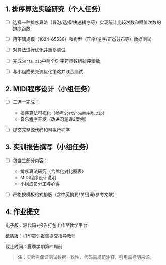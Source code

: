 ## 1. 排序算法实验研究（个人任务）

- [ ] 选择一种排序算法（冒泡/选择/快速排序等）实现统计比较次数和赋值次数的排序函数
- [ ] 用不同规模（1024-65536）和构型（正序/逆序/正态分布等）数据测试
- [ ] 对算法进行优化并重复测试  
- [ ] 完成`Sorts.zip`中两个C-字符串数组排序函数
- [ ] 与小组成员交流优化策略并联合测试  



## 2. MIDI程序设计（小组任务）

- [ ] 二选一完成：  
  - 排序算法可视化（参考`SortShow排序秀.zip`）  
  - 音乐程序开发（改进习题课3案例）  
- [ ] 提交完整源代码和可执行程序  



## 3. 实训报告撰写（小组任务）

- [ ] 包含三部分内容：  
  - 排序算法研究（含优化对比图表）  
  - MIDI程序设计说明  
  - 小组成员分工与心得  
- [ ] 严格按模板格式排版（含中英摘要/关键词/参考文献）  



## 4. 作业提交

电子版：源代码+报告打包上传至教学平台  

纸质版：打印实训报告提交指导教师  

截止时间：夏季学期第四周前  

> **注**：实验需保证测试数据一致性，代码需规范注释，引用需标明来源。